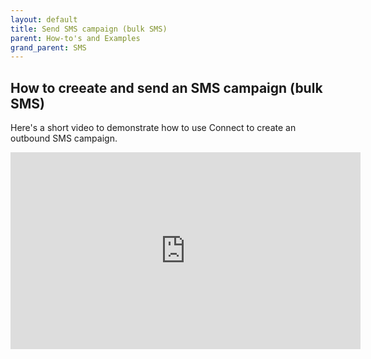 ```yaml
---
layout: default
title: Send SMS campaign (bulk SMS)
parent: How-to's and Examples
grand_parent: SMS
---
```


## How to creeate and send an SMS campaign (bulk SMS)

Here's a short video to demonstrate how to use Connect to create an outbound SMS campaign.

<iframe width="560" height="315" src="https://www.youtube.com/embed/LTJv3iqQKMo" title="YouTube video player" frameborder="0" allow="accelerometer; autoplay; clipboard-write; encrypted-media; gyroscope; picture-in-picture" allowfullscreen></iframe>
